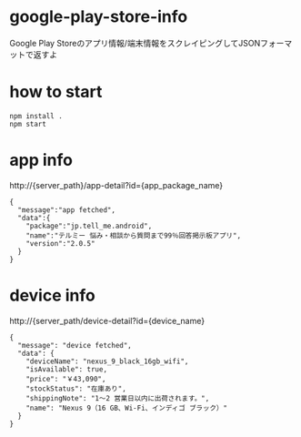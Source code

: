 google-play-store-info
======================

Google Play Storeのアプリ情報/端末情報をスクレイピングしてJSONフォーマットで返すよ

# how to start
```
npm install .
npm start
```


# app info
http://{server_path}/app-detail?id={app_package_name}

```
{
  "message":"app fetched",
  "data":{
    "package":"jp.tell_me.android",
    "name":"テルミー 悩み・相談から質問まで99％回答掲示板アプリ",
    "version":"2.0.5"
  }
}
```

# device info
http://{server_path/device-detail?id={device_name}

```
{
  "message": "device fetched",
  "data": {
    "deviceName": "nexus_9_black_16gb_wifi",
    "isAvailable": true,
    "price": "￥43,090",
    "stockStatus": "在庫あり",
    "shippingNote": "1～2 営業日以内に出荷されます。",
    "name": "Nexus 9（16 GB、Wi-Fi、インディゴ ブラック）"
  }
}
```